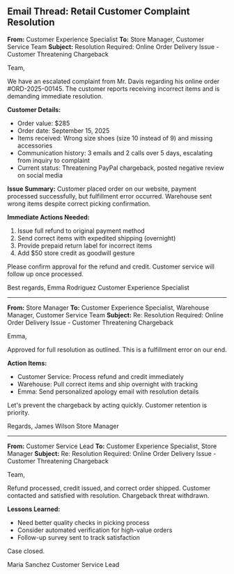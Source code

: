 ## Email Thread: Retail Customer Complaint Resolution

**From:** Customer Experience Specialist
**To:** Store Manager, Customer Service Team
**Subject:** Resolution Required: Online Order Delivery Issue - Customer Threatening Chargeback

Team,

We have an escalated complaint from Mr. Davis regarding his online order #ORD-2025-00145. The customer reports receiving incorrect items and is demanding immediate resolution.

**Customer Details:**
- Order value: $285
- Order date: September 15, 2025
- Items received: Wrong size shoes (size 10 instead of 9) and missing accessories
- Communication history: 3 emails and 2 calls over 5 days, escalating from inquiry to complaint
- Current status: Threatening PayPal chargeback, posted negative review on social media

**Issue Summary:**
Customer placed order on our website, payment processed successfully, but fulfillment error occurred. Warehouse sent wrong items despite correct picking confirmation.

**Immediate Actions Needed:**
1. Issue full refund to original payment method
2. Send correct items with expedited shipping (overnight)
3. Provide prepaid return label for incorrect items
4. Add $50 store credit as goodwill gesture

Please confirm approval for the refund and credit. Customer service will follow up once processed.

Best regards,
Emma Rodriguez
Customer Experience Specialist

---

**From:** Store Manager
**To:** Customer Experience Specialist, Warehouse Manager, Customer Service Team
**Subject:** Re: Resolution Required: Online Order Delivery Issue - Customer Threatening Chargeback

Emma,

Approved for full resolution as outlined. This is a fulfillment error on our end.

**Action Items:**
- Customer Service: Process refund and credit immediately
- Warehouse: Pull correct items and ship overnight with tracking
- Emma: Send personalized apology email with resolution details

Let's prevent the chargeback by acting quickly. Customer retention is priority.

Regards,
James Wilson
Store Manager

---

**From:** Customer Service Lead
**To:** Customer Experience Specialist, Store Manager
**Subject:** Re: Resolution Required: Online Order Delivery Issue - Customer Threatening Chargeback

Team,

Refund processed, credit issued, and correct order shipped. Customer contacted and satisfied with resolution. Chargeback threat withdrawn.

**Lessons Learned:**
- Need better quality checks in picking process
- Consider automated verification for high-value orders
- Follow-up survey sent to track satisfaction

Case closed.

Maria Sanchez
Customer Service Lead
